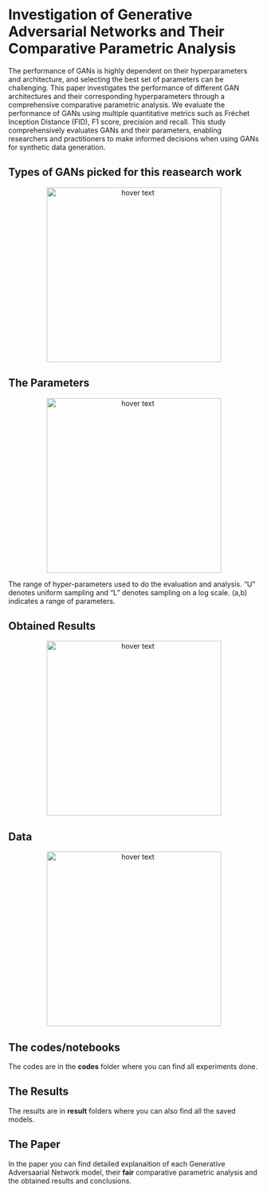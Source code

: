 # Investigation of Generative Adversarial Networks and Their Comparative Parametric Analysis

The performance of GANs is highly dependent on their hyperparameters and architecture, and selecting the best set of parameters
can be challenging. This paper investigates the performance of different GAN architectures and their corresponding hyperparameters through a comprehensive comparative parametric analysis. We evaluate the performance of GANs using multiple quantitative metrics such as Fréchet Inception Distance (FID), F1 score, precision and recall. This study comprehensively evaluates GANs and their parameters, enabling researchers and practitioners to make informed decisions when using GANs for synthetic data generation.

## Types of GANs picked for this reasearch work
<p align="center">
  <img src="your_relative_path_here" width="350" title="hover text">
</p>

## The Parameters
<p align="center">
  <img src="your_relative_path_here" width="350" title="hover text">
</p>
The range of hyper-parameters used to do the evaluation and analysis. “U” denotes
uniform sampling and “L” denotes sampling on a log scale. (a,b) indicates a range of parameters.

## Obtained Results
<p align="center">
  <img src="your_relative_path_here" width="350" title="hover text">
</p>

## Data
<p align="center">
  <img src="your_relative_path_here" width="350" title="hover text">
</p>

## The codes/notebooks
The codes are in the **codes** folder where you can find all experiments done.

## The Results
The results are in **result** folders where you can also find all the saved models.

## The Paper
In the paper you can find detailed explanaition of each Generative Adversaarial Network model, their **fair** comparative parametric analysis and the obtained results and conclusions.


